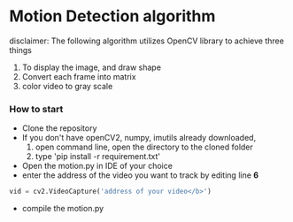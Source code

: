 # Motion Detection algorithm #
disclaimer: The following algorithm utilizes OpenCV library to achieve three things

1. To display the image, and draw shape
2. Convert each frame into matrix
3. color video to gray scale 

### How to start ###
- Clone the repository
- If you don't have openCV2, numpy, imutils already downloaded, 
    1. open command line, open the directory to the cloned folder
    2. type 'pip install -r requirement.txt'
- Open the motion.py in IDE of your choice
- enter the address of the video you want to track by editing line <b>6</b>

```python
vid = cv2.VideoCapture('address of your video</b>')
```
- compile the motion.py 

